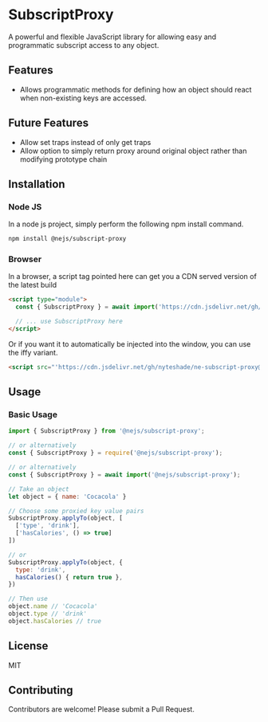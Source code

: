 # SubscriptProxy

A powerful and flexible JavaScript library for allowing easy and programmatic subscript access to any object.

## Features

 - Allows programmatic methods for defining how an object should react when non-existing keys are
   accessed. 

## Future Features

 - Allow set traps instead of only get traps
 - Allow option to simply return proxy around original object rather than modifying prototype chain

## Installation


### Node JS

In a node js project, simply perform the following npm
install command.

```bash
npm install @nejs/subscript-proxy
```

### Browser

In a browser, a script tag pointed here can get you a CDN
served version of the latest build

```html
<script type="module">
  const { SubscriptProxy } = await import('https://cdn.jsdelivr.net/gh/nyteshade/ne-subscript-proxy@main/dist/subscriptproxy.mjs')

  // ... use SubscriptProxy here
</script>
```

Or if you want it to automatically be injected into the window,
you can use the iffy variant.

```html
<script src="'https://cdn.jsdelivr.net/gh/nyteshade/ne-subscript-proxy@main/dist/subscriptproxy.js'"></script>
```

## Usage

### Basic Usage

```js
import { SubscriptProxy } from '@nejs/subscript-proxy';

// or alternatively
const { SubscriptProxy } = require('@nejs/subscript-proxy');

// or alternatively
const { SubscriptProxy } = await import('@nejs/subscript-proxy');

// Take an object
let object = { name: 'Cocacola' }

// Choose some proxied key value pairs
SubscriptProxy.applyTo(object, [
  ['type', 'drink'],
  ['hasCalories', () => true]
])

// or
SubscriptProxy.applyTo(object, {
  type: 'drink',
  hasCalories() { return true },
})

// Then use
object.name // 'Cocacola'
object.type // 'drink'
object.hasCalories // true
```

## License

MIT

## Contributing

Contributors are welcome! Please submit a Pull Request.

